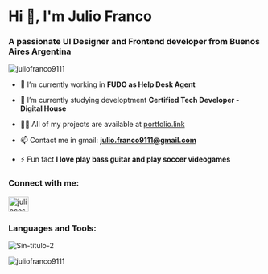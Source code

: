 


<h1 align="left">Hi 👋, I'm Julio Franco</h1>
<h3 align="left">A passionate UI Designer and Frontend developer from Buenos Aires Argentina</h3>

<p align="left"> <img src="https://komarev.com/ghpvc/?username=juliofranco9111&label=Profile%20views&color=0e75b6&style=flat" alt="juliofranco9111" /> </p>

- 🔭 I’m currently working in **FUDO as Help Desk Agent**

- 🌱 I’m currently studying developtment **Certified Tech Developer - Digital House**

- 👨‍💻 All of my projects are available at [portfolio.link](portfolio.link)

- 📫 Contact me in gmail: **julio.franco9111@gmail.com**

- ⚡ Fun fact **I love play bass guitar and play soccer videogames**

<h3 align="left">Connect with me:</h3>
<p align="left">
<a href="https://linkedin.com/in/juliocesarfranco" target="blank"><img align="center" src="https://raw.githubusercontent.com/rahuldkjain/github-profile-readme-generator/master/src/images/icons/Social/linked-in-alt.svg" alt="juliocesarfranco" height="30" width="40" /></a>
</p>

<h3 align="left">Languages and Tools:</h3>

![Sin-título-2](https://user-images.githubusercontent.com/65989119/133877982-79fa09fb-79b8-4bd4-9081-471b82fddce0.png)


<p>&nbsp;<img align="left" src="https://github-readme-stats.vercel.app/api?username=juliofranco9111&show_icons=true&locale=en" alt="juliofranco9111" /></p>

